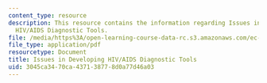 ```yaml
---
content_type: resource
description: This resource contains the information regarding Issues in Developing
  HIV/AIDS Diagnostic Tools.
file: /media/https%3A/open-learning-course-data-rc.s3.amazonaws.com/ec-s11-engineering-capacity-in-community-based-healthcare-fall-2005/3045ca3470ca437138778d0a77d46a03_MITEC_S11F05_hw2_b.pdf
file_type: application/pdf
resourcetype: Document
title: Issues in Developing HIV/AIDS Diagnostic Tools
uid: 3045ca34-70ca-4371-3877-8d0a77d46a03
---
```

